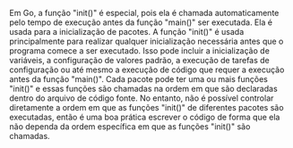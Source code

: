 Em Go, a função "init()"  é especial, pois ela é chamada automaticamente pelo tempo de execução antes da função 
"main()" ser executada. Ela é usada para a inicialização de pacotes. 
A função "init()" é usada principalmente para realizar qualquer inicialização necessária antes que o programa comece a ser executado. Isso pode incluir a inicialização de variáveis, a configuração de valores padrão, a execução de tarefas de configuração ou até mesmo a execução de código que requer a execução antes da função "main()". 
Cada pacote pode ter uma ou mais funções "init()" e essas funções são chamadas na ordem em que são declaradas dentro do arquivo de código fonte. No entanto, não é possível controlar diretamente a ordem em que as funções "init()" de diferentes pacotes são executadas, então é uma boa prática escrever o código de forma que ela não dependa da ordem específica em que as funções "init()" são chamadas. 
